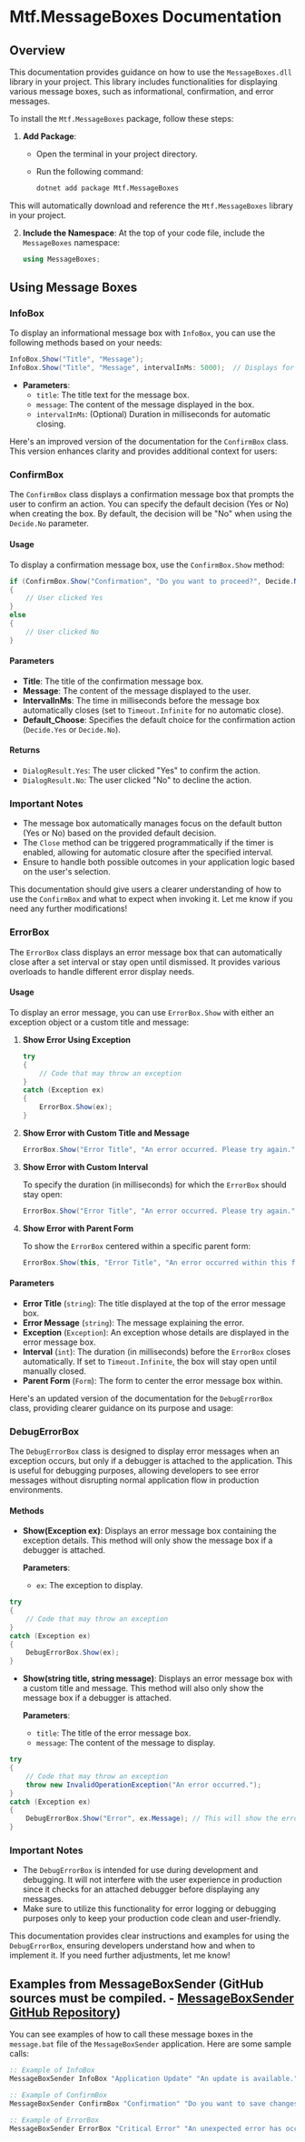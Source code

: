# Mtf.MessageBoxes Documentation

## Overview

This documentation provides guidance on how to use the `MessageBoxes.dll` library in your project. This library includes functionalities for displaying various message boxes, such as informational, confirmation, and error messages.

To install the `Mtf.MessageBoxes` package, follow these steps:

1. **Add Package**:
   - Open the terminal in your project directory.
   - Run the following command:

     ```bash
     dotnet add package Mtf.MessageBoxes
     ```

This will automatically download and reference the `Mtf.MessageBoxes` library in your project.

2. **Include the Namespace**:
   At the top of your code file, include the `MessageBoxes` namespace:

   ```csharp
   using MessageBoxes;
   ```

## Using Message Boxes

### InfoBox

To display an informational message box with `InfoBox`, you can use the following methods based on your needs:

```csharp
InfoBox.Show("Title", "Message");
InfoBox.Show("Title", "Message", intervalInMs: 5000);  // Displays for 5 seconds, then closes
```

- **Parameters**:
  - `title`: The title text for the message box.
  - `message`: The content of the message displayed in the box.
  - `intervalInMs`: (Optional) Duration in milliseconds for automatic closing.

Here's an improved version of the documentation for the `ConfirmBox` class. This version enhances clarity and provides additional context for users:

### ConfirmBox

The `ConfirmBox` class displays a confirmation message box that prompts the user to confirm an action. You can specify the default decision (Yes or No) when creating the box. By default, the decision will be "No" when using the `Decide.No` parameter.

#### Usage

To display a confirmation message box, use the `ConfirmBox.Show` method:

```csharp
if (ConfirmBox.Show("Confirmation", "Do you want to proceed?", Decide.No) == DialogResult.Yes)
{
    // User clicked Yes
}
else
{
    // User clicked No
}
```

#### Parameters

- **Title**: The title of the confirmation message box.
- **Message**: The content of the message displayed to the user.
- **IntervalInMs**: The time in milliseconds before the message box automatically closes (set to `Timeout.Infinite` for no automatic close).
- **Default_Choose**: Specifies the default choice for the confirmation action (`Decide.Yes` or `Decide.No`).

#### Returns

- `DialogResult.Yes`: The user clicked "Yes" to confirm the action.
- `DialogResult.No`: The user clicked "No" to decline the action.

### Important Notes

- The message box automatically manages focus on the default button (Yes or No) based on the provided default decision.
- The `Close` method can be triggered programmatically if the timer is enabled, allowing for automatic closure after the specified interval.
- Ensure to handle both possible outcomes in your application logic based on the user's selection.

This documentation should give users a clearer understanding of how to use the `ConfirmBox` and what to expect when invoking it. Let me know if you need any further modifications!

### ErrorBox

The `ErrorBox` class displays an error message box that can automatically close after a set interval or stay open until dismissed. It provides various overloads to handle different error display needs.

#### Usage

To display an error message, you can use `ErrorBox.Show` with either an exception object or a custom title and message:

1. **Show Error Using Exception**

   ```csharp
   try
   {
       // Code that may throw an exception
   }
   catch (Exception ex)
   {
       ErrorBox.Show(ex);
   }
   ```

2. **Show Error with Custom Title and Message**

   ```csharp
   ErrorBox.Show("Error Title", "An error occurred. Please try again.");
   ```

3. **Show Error with Custom Interval**

   To specify the duration (in milliseconds) for which the `ErrorBox` should stay open:

   ```csharp
   ErrorBox.Show("Error Title", "An error occurred. Please try again.", 5000);
   ```

4. **Show Error with Parent Form**

   To show the `ErrorBox` centered within a specific parent form:

   ```csharp
   ErrorBox.Show(this, "Error Title", "An error occurred within this form.");
   ```

#### Parameters

- **Error Title** (`string`): The title displayed at the top of the error message box.
- **Error Message** (`string`): The message explaining the error.
- **Exception** (`Exception`): An exception whose details are displayed in the error message box.
- **Interval** (`int`): The duration (in milliseconds) before the `ErrorBox` closes automatically. If set to `Timeout.Infinite`, the box will stay open until manually closed.
- **Parent Form** (`Form`): The form to center the error message box within. 

Here's an updated version of the documentation for the `DebugErrorBox` class, providing clearer guidance on its purpose and usage:

### DebugErrorBox

The `DebugErrorBox` class is designed to display error messages when an exception occurs, but only if a debugger is attached to the application. This is useful for debugging purposes, allowing developers to see error messages without disrupting normal application flow in production environments.

#### Methods

- **Show(Exception ex)**: Displays an error message box containing the exception details. This method will only show the message box if a debugger is attached.
  
  **Parameters**:
  - `ex`: The exception to display.

```csharp
try
{
    // Code that may throw an exception
}
catch (Exception ex)
{
    DebugErrorBox.Show(ex);
}
```

- **Show(string title, string message)**: Displays an error message box with a custom title and message. This method will also only show the message box if a debugger is attached.
  
  **Parameters**:
  - `title`: The title of the error message box.
  - `message`: The content of the message to display.

```csharp
try
{
    // Code that may throw an exception
    throw new InvalidOperationException("An error occurred.");
}
catch (Exception ex)
{
    DebugErrorBox.Show("Error", ex.Message); // This will show the error box if debugging
}
```

### Important Notes

- The `DebugErrorBox` is intended for use during development and debugging. It will not interfere with the user experience in production since it checks for an attached debugger before displaying any messages.
- Make sure to utilize this functionality for error logging or debugging purposes only to keep your production code clean and user-friendly.

This documentation provides clear instructions and examples for using the `DebugErrorBox`, ensuring developers understand how and when to implement it. If you need further adjustments, let me know!

## Examples from MessageBoxSender (GitHub sources must be compiled. - [MessageBoxSender GitHub Repository](https://github.com/Mortens4444/MessageBoxSender))

You can see examples of how to call these message boxes in the `message.bat` file of the `MessageBoxSender` application. Here are some sample calls:

```bat
:: Example of InfoBox
MessageBoxSender InfoBox "Application Update" "An update is available."

:: Example of ConfirmBox
MessageBoxSender ConfirmBox "Confirmation" "Do you want to save changes?"

:: Example of ErrorBox
MessageBoxSender ErrorBox "Critical Error" "An unexpected error has occurred."
```
